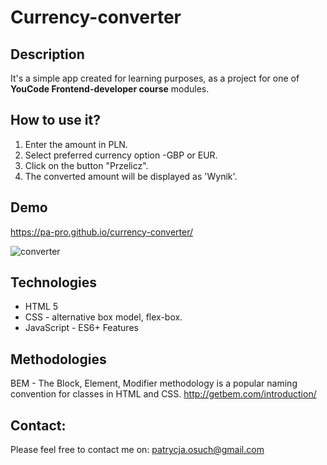 # Currency-converter
## Description 
It's a simple app created for learning purposes, as a project for one of **YouCode Frontend-developer course** modules. 

## How to use it?

1. Enter the amount in PLN.
2. Select preferred currency option -GBP or EUR.
3. Click on the button "Przelicz".
4. The converted amount will be displayed as 'Wynik'.

## Demo
https://pa-pro.github.io/currency-converter/

![converter](https://user-images.githubusercontent.com/83086939/116903137-4c1e4700-ac3c-11eb-9050-ac45252c455e.gif)


## Technologies
- HTML 5
- CSS - alternative box model, flex-box.
- JavaScript - ES6+ Features

## Methodologies
BEM - The Block, Element, Modifier methodology is a popular naming convention for classes in HTML and CSS. 
http://getbem.com/introduction/

## Contact:
Please feel free to contact me on: patrycja.osuch@gmail.com
